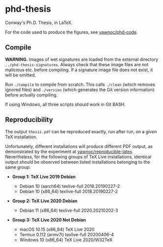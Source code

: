 # phd-thesis

Conway's Ph.D. Thesis, in LaTeX.

For the code used to produce the figures, see [yawnoc/phd-code].

[yawnoc/phd-code]: https://github.com/yawnoc/phd-code


## Compile

**WARNING.**
Images of wet signatures are loaded
from the external directory `../phd-thesis-signatures`.
Always check that these image files are not malicious etc. before compiling.
If a signature image file does not exist, it will be omitted.

Run `./compile` to compile from scratch.
This calls `./clean` (which removes ignored files)
and `./version` (which generates the Git version information)
before actually compiling.

If using Windows, all three scripts should work in Git BASH.


## Reproducibility

The output `thesis.pdf` can be reproduced exactly, run after run,
on a *given* TeX installation.

Unfortunately, different installations will produce different PDF output,
as demonstrated by the experiment at [yawnoc/reproducible-latex].
Nevertheless, for the following groups of TeX Live installations,
identical output *should* be observed
between listed installations belonging to the same group:

- <b>Group 1: TeX Live 2019 Debian</b>
  * Debian 10 (aarch64) texlive-full 2018.20190227-2
  * Debian 10 (x86_64) texlive-full 2018.20190227-2

- <b>Group 2: TeX Live 2020 Debian</b>
  * Debian 11 (x86_64) texlive-full 2020.20210202-3

- <b>Group 3: TeX Live 2020 Not Debian</b>
  * macOS 10.15 (x86_64) TeX Live 2020
  * Termux 0.112 (armv7l) texlive-full 20200406-4
  * Windows 10 (x86_64) TeX Live 2020/W32TeX

[yawnoc/reproducible-latex]: https://github.com/yawnoc/reproducible-latex


<!--
$ sha256sum CONTINGENCY.txt 
921830e179739e5fcb066affb8c793272984ae541187b9b70491542bff5f82e3  CONTINGENCY.txt
-->
